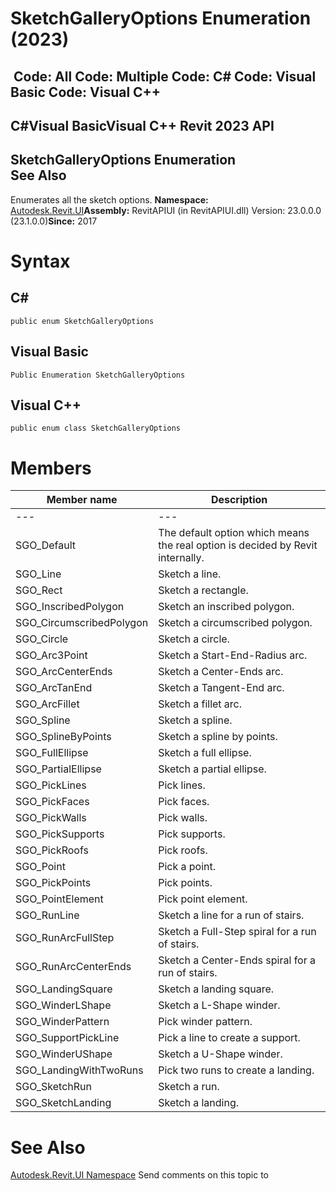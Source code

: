 # SketchGalleryOptions Enumeration (2023)

﻿
 Code: All Code: Multiple Code: C# Code: Visual Basic Code: Visual C++   
---  
C#Visual BasicVisual C++
Revit 2023 API  
---  
SketchGalleryOptions Enumeration  
See Also  
---  
Enumerates all the sketch options. 
**Namespace:** [Autodesk.Revit.UI](e86fd90a-8957-02a6-da7f-ced248966e3e.md "Autodesk.Revit.UI Namespace")**Assembly:** RevitAPIUI (in RevitAPIUI.dll) Version: 23.0.0.0 (23.1.0.0)**Since:** 2017 
# Syntax
C#  
---  
```text
public enum SketchGalleryOptions
```
  
Visual Basic  
---  
```text
Public Enumeration SketchGalleryOptions
```
  
Visual C++  
---  
```text
public enum class SketchGalleryOptions
```
  
# Members
| Member name | Description |
| --- | --- |
| --- | --- |
| SGO_Default | The default option which means the real option is decided by Revit internally. |
| SGO_Line | Sketch a line. |
| SGO_Rect | Sketch a rectangle. |
| SGO_InscribedPolygon | Sketch an inscribed polygon. |
| SGO_CircumscribedPolygon | Sketch a circumscribed polygon. |
| SGO_Circle | Sketch a circle. |
| SGO_Arc3Point | Sketch a Start-End-Radius arc. |
| SGO_ArcCenterEnds | Sketch a Center-Ends arc. |
| SGO_ArcTanEnd | Sketch a Tangent-End arc. |
| SGO_ArcFillet | Sketch a fillet arc. |
| SGO_Spline | Sketch a spline. |
| SGO_SplineByPoints | Sketch a spline by points. |
| SGO_FullEllipse | Sketch a full ellipse. |
| SGO_PartialEllipse | Sketch a partial ellipse. |
| SGO_PickLines | Pick lines. |
| SGO_PickFaces | Pick faces. |
| SGO_PickWalls | Pick walls. |
| SGO_PickSupports | Pick supports. |
| SGO_PickRoofs | Pick roofs. |
| SGO_Point | Pick a point. |
| SGO_PickPoints | Pick points. |
| SGO_PointElement | Pick point element. |
| SGO_RunLine | Sketch a line for a run of stairs. |
| SGO_RunArcFullStep | Sketch a Full-Step spiral for a run of stairs. |
| SGO_RunArcCenterEnds | Sketch a Center-Ends spiral for a run of stairs. |
| SGO_LandingSquare | Sketch a landing square. |
| SGO_WinderLShape | Sketch a L-Shape winder. |
| SGO_WinderPattern | Pick winder pattern. |
| SGO_SupportPickLine | Pick a line to create a support. |
| SGO_WinderUShape | Sketch a U-Shape winder. |
| SGO_LandingWithTwoRuns | Pick two runs to create a landing. |
| SGO_SketchRun | Sketch a run. |
| SGO_SketchLanding | Sketch a landing. |

# See Also
[Autodesk.Revit.UI Namespace](e86fd90a-8957-02a6-da7f-ced248966e3e.md "Autodesk.Revit.UI Namespace")
Send comments on this topic to 